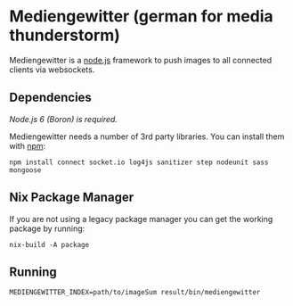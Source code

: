 Mediengewitter (german for media thunderstorm)
==============================================

Mediengewitter is a [node.js](http://nodejs.org) framework to push images to all connected clients via websockets.


Dependencies
------------
*Node.js 6 (Boron) is required.*  

Mediengewitter needs a number of 3rd party libraries. You can install them with [npm](http://npmjs.org):

    npm install connect socket.io log4js sanitizer step nodeunit sass mongoose

Nix Package Manager
------------------
If you are not using a legacy package manager you can get the working package
by running:

    nix-build -A package


Running
-------

    MEDIENGEWITTER_INDEX=path/to/imageSum result/bin/mediengewitter
